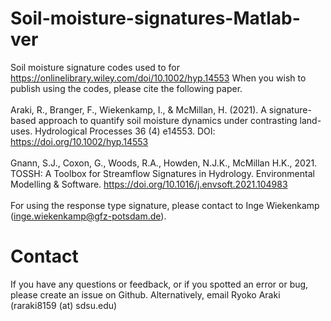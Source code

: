 # Soil-moisture-signatures-Matlab-ver
Soil moisture signature codes used to for https://onlinelibrary.wiley.com/doi/10.1002/hyp.14553
When you wish to publish using the codes, please cite the following paper. 
<br><br>
Araki, R., Branger, F., Wiekenkamp, I., & McMillan, H. (2021). A signature-based approach to quantify soil moisture dynamics under contrasting land-uses. Hydrological Processes 36 (4) e14553. DOI: https://doi.org/10.1002/hyp.14553
<br><br>
Gnann, S.J., Coxon, G., Woods, R.A., Howden, N.J.K., McMillan H.K., 2021. TOSSH: A Toolbox for Streamflow Signatures in Hydrology. Environmental Modelling & Software. https://doi.org/10.1016/j.envsoft.2021.104983
<br><br>
For using the response type signature, please contact to Inge Wiekenkamp (inge.wiekenkamp@gfz-potsdam.de). 

# Contact
If you have any questions or feedback, or if you spotted an error or bug, please create an issue on Github. Alternatively, email Ryoko Araki (raraki8159 (at) sdsu.edu)
